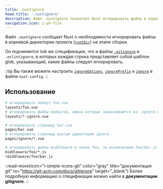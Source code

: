 ```yaml
---
title: .nuxtignore
head.title: '.nuxtignore'
description: Файл .nuxtignore позволяет Nuxt игнорировать файлы в корневой директории проекта во время фазы сборки.
navigation.icon: i-ph-file
---
```


Файл `.nuxtignore` сообщает Nuxt о необходимости игнорировать файлы в корневой директории проекта ([`rootDir`](/docs/api/nuxt-config#rootdir)) на этапе сборки.

Он подчиняется той же спецификации, что и файлы [`.gitignore`](/docs/guide/directory-structure/gitignore) и `.eslintignore`, в которых каждая строка представляет собой шаблон glob, указывающий, какие файлы следует игнорировать.

::tip
Вы также можете настроить [`ignoreOptions`](/docs/api/nuxt-config#ignoreoptions), [`ignorePrefix`](/docs/api/nuxt-config#ignoreprefix) и [`ignore`](/docs/api/nuxt-config#ignore) в файле `nuxt.config`.
::

## Использование

```bash [.nuxtignore]
# игнорировать лейаут foo.vue
layouts/foo.vue
# игнорировать файлы лейаутов, имена которых заканчиваются на -ignore.vue
layouts/*-ignore.vue

# игнорировать страницу bar.vue
pages/bar.vue
# игнорировать страницы внутри директории ignore
pages/ignore/*.vue

# игнорировать файлы middleware в папке foo, за исключением foo/bar.js
middleware/foo/*.js
!middleware/foo/bar.js
```

::read-more{icon="i-simple-icons-git" color="gray" title="документация git" to="https://git-scm.com/docs/gitignore" target="_blank"}
Более подробную информацию о спецификации можно найти в **документации gitignore**.
::
